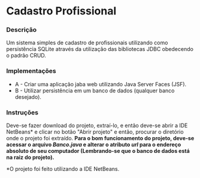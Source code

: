 # Cadastro Profissional

### Descrição
Um sistema simples de cadastro de profissionais utilizando como persistência SQLite através da utilização das bibliotecas JDBC obedecendo o padrão CRUD.
<br>
### Implementações
<ul>
  <li> A - Criar uma aplicação jaba web utilizando Java Server Faces (JSF).</li>
  <li> B - Utilizar persistência em um banco de dados (qualquer banco desejado).</li>
</ul>

### Instruções
Deve-se fazer download do projeto, extraí-lo, e então deve-se abrir a IDE NetBeans* e clicar no botão "Abrir projeto" e então, procurar o diretório onde o projeto foi extraído.
<b>Para o bom funcionamento do projeto, deve-se acessar o arquivo <i>Banco.java</i> e alterar o atributo <i>url</i> para o endereço absoluto de seu computador (Lembrando-se que o banco de dados está na raiz do projeto).</b>


*O projeto foi feito utilizando a IDE NetBeans.
